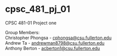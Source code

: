 # cpsc_481_pj_01
CPSC 481-01 Project one

Group Members: <br/>
Christopher Phongsa - cphongsa@csu.fullerton.edu <br/>
Andrew Ta - andrewman8798@csu.fullerton.edu <br/>
Anthony Berton - acberton1@csu.fullerton.edu <br/>
